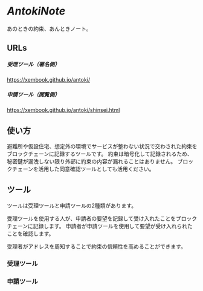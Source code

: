 # *AntokiNote*
あのときの約束、あんときノート。

## URLs

##### 受理ツール（署名側）
https://xembook.github.io/antoki/
##### 申請ツール（閲覧側）
https://xembook.github.io/antoki/shinsei.html

## 使い方

避難所や仮設住宅、想定外の環境でサービスが整わない状況で交わされた約束をブロックチェーンに記録するツールです。
約束は暗号化して記録されるため、秘密鍵が漏洩しない限り外部に約束の内容が漏れることはありません。
ブロックチェーンを活用した同意確認ツールとしても活用ください。

## ツール

ツールは受理ツールと申請ツールの2種類があります。

受理ツールを使用する人が、申請者の要望を記録して受け入れたことをブロックチェーンに記録します。
申請者が申請ツールを使用して要望が受け入れられたことを確認します。

受理者がアドレスを周知することで約束の信頼性を高めることができます。

### 受理ツール


### 申請ツール


